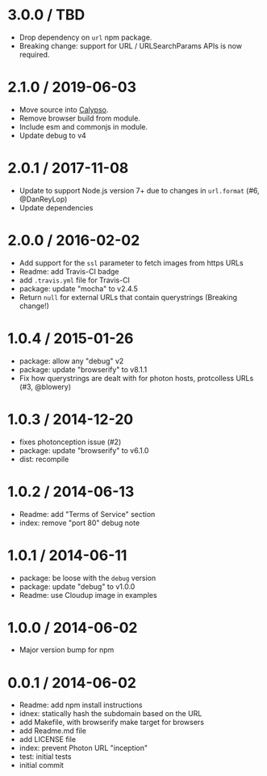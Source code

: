 3.0.0 / TBD
===========

  * Drop dependency on `url` npm package.
  * Breaking change: support for URL / URLSearchParams APIs is now required.

2.1.0 / 2019-06-03
==================

  * Move source into [Calypso](https://github.com/Automattic/wp-calypso).
  * Remove browser build from module.
  * Include esm and commonjs in module.
  * Update debug to v4

2.0.1 / 2017-11-08
==================

  * Update to support Node.js version 7+ due to changes in `url.format` (#6, @DanReyLop)
  * Update dependencies

2.0.0 / 2016-02-02
==================

  * Add support for the `ssl` parameter to fetch images from https URLs
  * Readme: add Travis-CI badge
  * add `.travis.yml` file for Travis-CI
  * package: update "mocha" to v2.4.5
  * Return `null` for external URLs that contain querystrings (Breaking change!)

1.0.4 / 2015-01-26
==================

  * package: allow any "debug" v2
  * package: update "browserify" to v8.1.1
  * Fix how querystrings are dealt with for photon hosts, protcolless URLs (#3, @blowery)

1.0.3 / 2014-12-20
==================

  * fixes photonception issue (#2)
  * package: update "browserify" to v6.1.0
  * dist: recompile

1.0.2 / 2014-06-13
==================

  * Readme: add "Terms of Service" section
  * index: remove "port 80" debug note

1.0.1 / 2014-06-11
==================

  * package: be loose with the `debug` version
  * package: update "debug" to v1.0.0
  * Readme: use Cloudup image in examples

1.0.0 / 2014-06-02
==================

  * Major version bump for npm

0.0.1 / 2014-06-02
==================

  * Readme: add npm install instructions
  * idnex: statically hash the subdomain based on the URL
  * add Makefile, with browserify make target for browsers
  * add Readme.md file
  * add LICENSE file
  * index: prevent Photon URL "inception"
  * test: initial tests
  * initial commit
